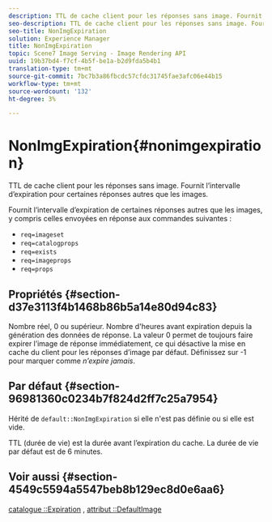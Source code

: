 ```yaml
---
description: TTL de cache client pour les réponses sans image. Fournit l’intervalle d’expiration pour certaines réponses autres que les images.
seo-description: TTL de cache client pour les réponses sans image. Fournit l’intervalle d’expiration pour certaines réponses autres que les images.
seo-title: NonImgExpiration
solution: Experience Manager
title: NonImgExpiration
topic: Scene7 Image Serving - Image Rendering API
uuid: 19b37bd4-f7cf-4b5f-be1a-b2d9fda5b4b1
translation-type: tm+mt
source-git-commit: 7bc7b3a86fbcdc57cfdc31745fae3afc06e44b15
workflow-type: tm+mt
source-wordcount: '132'
ht-degree: 3%

---
```



# NonImgExpiration{#nonimgexpiration}

TTL de cache client pour les réponses sans image. Fournit l’intervalle d’expiration pour certaines réponses autres que les images.

Fournit l’intervalle d’expiration de certaines réponses autres que les images, y compris celles envoyées en réponse aux commandes suivantes :

* `req=imageset`
* `req=catalogprops`
* `req=exists`
* `req=imageprops`
* `req=props`

## Propriétés {#section-d37e3113f4b1468b86b5a14e80d94c83}

Nombre réel, 0 ou supérieur. Nombre d&#39;heures avant expiration depuis la génération des données de réponse. La valeur 0 permet de toujours faire expirer l’image de réponse immédiatement, ce qui désactive la mise en cache du client pour les réponses d’image par défaut. Définissez sur -1 pour marquer comme *n’expire jamais*.

## Par défaut {#section-96981360c0234b7f824d2ff7c25a7954}

Hérité de `default::NonImgExpiration` si elle n&#39;est pas définie ou si elle est vide.

TTL (durée de vie) est la durée avant l’expiration du cache. La durée de vie par défaut est de 6 minutes.

## Voir aussi {#section-4549c5594a5547beb8b129ec8d0e6aa6}

[catalogue ::Expiration](../../../../../is-api/image-catalog/image-serving-api-ref/c-image-catalog-reference/c-image-svg-data-reference/c-image-data-reference/r-expiration-cat.md#reference-a7afd668ecbb4d2da65d86259aa6a28a) ,  [attribut ::DefaultImage](../../../../../is-api/image-catalog/image-serving-api-ref/c-image-catalog-reference/c-attributes-reference/r-is-cat-defaultimage.md#reference-8e9900e129f54ed68462a3c2fc3bc433)
